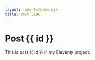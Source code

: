 ```yaml
---
layout: layouts/base.njk
title: Post 3196
---
```


# Post {{ id }}

This is post {{ id }} in my Eleventy project.
